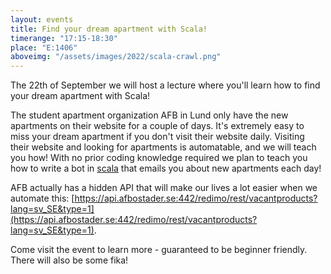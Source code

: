 ```yaml
---
layout: events
title: Find your dream apartment with Scala!
timerange: "17:15-18:30"
place: "E:1406"
aboveimg: "/assets/images/2022/scala-crawl.png"
---
```


The 22th of September we will host a lecture where you'll learn how to find your dream apartment with Scala!

The student apartment organization AFB in Lund only have the new apartments on their website for a couple of days. It's extremely easy to miss your dream apartment if you don't visit their website daily. Visiting their website and looking for apartments is automatable, and we will teach you how! With no prior coding knowledge required we plan to teach you how to write a bot in [scala](https://www.scala-lang.org/) that emails you about new apartments each day!

AFB actually has a hidden API that will make our lives a lot easier when we automate this: [https://api.afbostader.se:442/redimo/rest/vacantproducts?lang=sv_SE&type=1](https://api.afbostader.se:442/redimo/rest/vacantproducts?lang=sv_SE&type=1).

Come visit the event to learn more - guaranteed to be beginner friendly. There will also be some fika!
